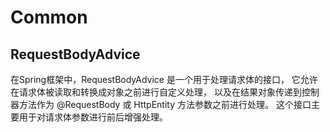 # Common


## RequestBodyAdvice

在Spring框架中，RequestBodyAdvice 是一个用于处理请求体的接口，
它允许在请求体被读取和转换成对象之前进行自定义处理，
以及在结果对象传递到控制器方法作为 @RequestBody 或 HttpEntity 方法参数之前进行处理。
这个接口主要用于对请求体参数进行前后增强处理。

